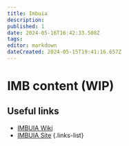 ```yaml
---
title: Imbuia
description: 
published: 1
date: 2024-05-16T16:42:33.508Z
tags: 
editor: markdown
dateCreated: 2024-05-15T19:41:16.657Z
---
```


# IMB content (WIP)

## Useful links

- [IMBUIA Wiki](/Beamlines/Imbuia/imb_intro)
- [IMBUIA Site]()
{.links-list}
